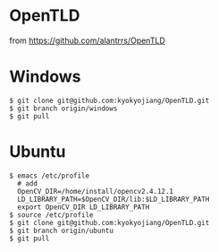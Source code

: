 # OpenTLD
from https://github.com/alantrrs/OpenTLD

# Windows

	$ git clone git@github.com:kyokyojiang/OpenTLD.git
  	$ git branch origin/windows
	$ git pull

# Ubuntu

	$ emacs /etc/profile
	  # add
	  OpenCV_DIR=/home/install/opencv2.4.12.1
	  LD_LIBRARY_PATH=$OpenCV_DIR/lib:$LD_LIBRARY_PATH
	  export OpenCV_DIR LD_LIBRARY_PATH
	$ source /etc/profile
	$ git clone git@github.com:kyokyojiang/OpenTLD.git
	$ git branch origin/ubuntu
	$ git pull
